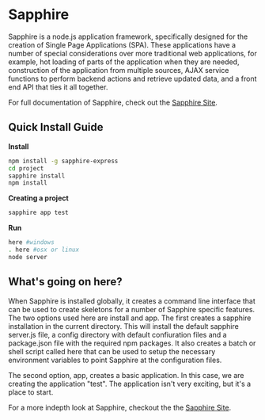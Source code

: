 Sapphire
========

Sapphire is a node.js application framework, specifically designed for the creation of Single Page Applications (SPA). These applications have a number of special considerations over more traditional web applications, for example, hot loading of parts of the application when they are needed, construction of the application from multiple sources, AJAX service functions to perform backend actions and retrieve updated data, and a front end API that ties it all together.

For full documentation of Sapphire, check out the [Sapphire Site](http://sapphire.uber-geek.com/docs).

Quick Install Guide
-------------------

**Install**
```bash
npm install -g sapphire-express
cd project
sapphire install
npm install
```

**Creating a project**
```bash
sapphire app test
```

**Run**
```bash
here #windows
. here #osx or linux
node server
```

What's going on here?
---------------------

When Sapphire is installed globally, it creates a command line interface that can be used to create skeletons for a number of Sapphire specific features. The two options used here are install and app. The first creates a sapphire installation in the current directory. This will install the default sapphire server.js file, a config directory with default confiuration files and a package.json file with the required npm packages. It also creates a batch or shell script called here that can be used to setup the necessary environment variables to point Sapphire at the configuration files.

The second option, app, creates a basic application. In this case, we are creating the application "test". The application isn't very exciting, but it's a place to start.

For a more indepth look at Sapphire, checkout the the [Sapphire Site](http://sapphire.uber-geek.com/docs).
